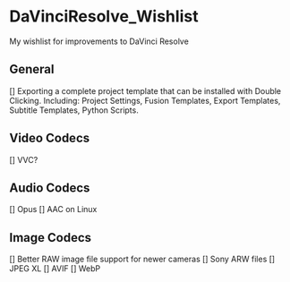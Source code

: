 # DaVinciResolve_Wishlist
My wishlist for improvements to DaVinci Resolve


## General
[] Exporting a complete project template that can be installed with Double Clicking. Including: Project Settings, Fusion Templates, Export Templates, Subtitle Templates, Python Scripts.

## Video Codecs
[] VVC?

## Audio Codecs
[] Opus
[] AAC on Linux

## Image Codecs
[] Better RAW image file support for newer cameras
[] Sony ARW files
[] JPEG XL
[] AVIF
[] WebP
